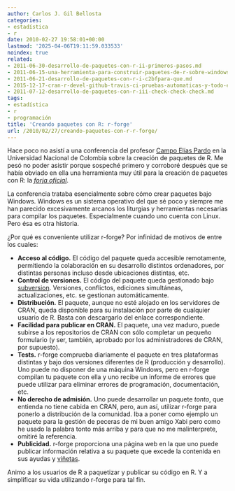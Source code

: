 ```yaml
---
author: Carlos J. Gil Bellosta
categories:
- estadística
- r
date: 2010-02-27 19:58:01+00:00
lastmod: '2025-04-06T19:11:59.033533'
noindex: true
related:
- 2011-06-30-desarrollo-de-paquetes-con-r-ii-primeros-pasos.md
- 2011-06-15-una-herramienta-para-construir-paquetes-de-r-sobre-windows.md
- 2011-06-21-desarrollo-de-paquetes-con-r-i-c2bfpara-que.md
- 2015-12-17-cran-r-devel-github-travis-ci-pruebas-automaticas-y-todo-eso.md
- 2011-07-12-desarrollo-de-paquetes-con-r-iii-check-check-check.md
tags:
- estadística
- r
- programación
title: 'Creando paquetes con R: r-forge'
url: /2010/02/27/creando-paquetes-con-r-r-forge/
---
```


Hace poco no asistí a una conferencia del profesor [Campo Elías Pardo](http://www.docentes.unal.edu.co/cepardot/) en la Universidad Nacional de Colombia sobre la creación de paquetes de R. Me pesó no poder asistir porque sospeché primero y corroboré después que se había obviado en ella una herramienta muy útil para la creación de paquetes con R: la _[forja oficial](http://r-forge.r-project.org/)_.

La conferencia trataba esencialmente sobre cómo crear paquetes bajo Windows. Windows es un sistema operativo del que sé poco y siempre me han parecido excesivamente arcanos los liturgias y herramientas necesarias para compilar los paquetes. Especialmente cuando uno cuenta con Linux. Pero ésa es otra historia.

¿Por qué es conveniente utilizar r-forge? Por infinidad de motivos de entre los cuales:

* **Acceso al código.** El código del paquete queda accesible remotamente, permitiendo la colaboración en su desarrollo distintos ordenadores, por distintas personas incluso desde ubicaciones distintas, etc.
* **Control de versiones.** El código del paquete queda gestionado bajo [subversion](http://es.wikipedia.org/wiki/Subversion). Versiones, conflictos, ediciones simultáneas, actualizaciones, etc. se gestionan automáticamente.
* **Distribución.** El paquete, aunque no esté alojado en los servidores de CRAN, queda disponible para su instalación por parte de cualquier usuario de R. Basta con descargarlo del enlace correspondiente.
* **Facilidad para publicar en CRAN.** El paquete, una vez maduro, puede subirse a los repositorios de CRAN con sólo completar un pequeño formulario (y ser, también, aprobado por los administradores de CRAN, por supuesto).
* **Tests.** r-forge comprueba diariamente el paquete en tres plataformas distintas y bajo dos versiones diferentes de R (producción y desarrollo). Uno puede no disponer de una máquina Windows, pero en r-forge compilan tu paquete con ella y uno recibe un informe de errores que puede utilizar para eliminar errores de programación, documentación, etc.
* **No derecho de admisión.** Uno puede desarrollar un paquete _tonto_, que entienda no tiene cabida en CRAN, pero, aun así, utilizar r-forge para ponerlo a distribución de la comunidad. Iba a poner como ejemplo un paquete para la gestión de peceras de mi buen amigo Xabi pero como he usado la palabra tonto más arriba y para que no me malinterprete, omitiré la referencia.
* **Publicidad.** r-forge proporciona una página web en la que uno puede publicar información relativa a su paquete que excede la contenida en sus ayudas y [viñetas](http://cran.r-project.org/doc/manuals/R-exts.html#Writing-package-vignettes).

Animo a los usuarios de R a paquetizar y publicar su código en R. Y a simplificar su vida utilizando r-forge para tal fin.